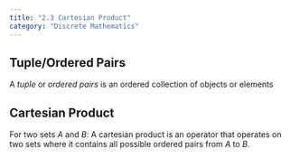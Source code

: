 ```yaml
---
title: "2.3 Cartesian Product"
category: "Discrete Mathematics"
---
```


## Tuple/Ordered Pairs
A *tuple* or *ordered pairs* is an ordered collection of 
objects or elements

## Cartesian Product
For two sets *A* and *B*: A cartesian product is an operator 
that operates on two sets where it contains all possible ordered 
pairs from *A* to *B*.